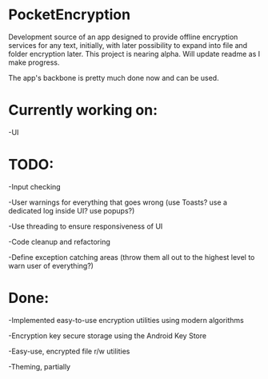 # PocketEncryption
Development source of an app designed to provide offline encryption services for any text, initially, with later possibility to expand into file and folder encryption later.
This project is nearing alpha. Will update readme as I make progress.

The app's backbone is pretty much done now and can be used.

# Currently working on:

-UI

# TODO:

-Input checking

-User warnings for everything that goes wrong (use Toasts? use a dedicated log inside UI? use popups?)

-Use threading to ensure responsiveness of UI

-Code cleanup and refactoring

-Define exception catching areas (throw them all out to the highest level to warn user of everything?)


# Done:

-Implemented easy-to-use encryption utilities using modern algorithms

-Encryption key secure storage using the Android Key Store

-Easy-use, encrypted file r/w utilities

-Theming, partially
